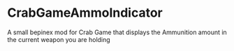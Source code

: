 # CrabGameAmmoIndicator
A small bepinex mod for Crab Game that displays the Ammunition amount in the current weapon you are holding
